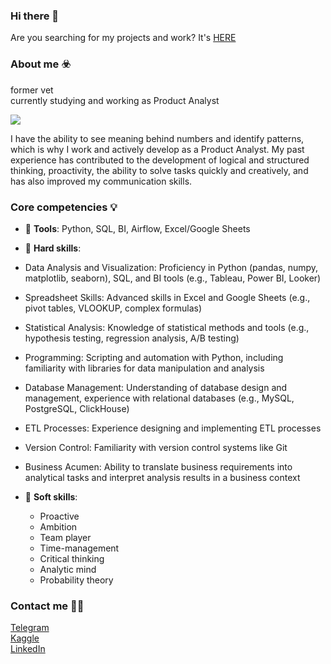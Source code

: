 ### Hi there 👋

Are you searching for my projects and work? It's [HERE](https://github.com/VolodinAlex/alekaran/tree/AlekaranDS)

### About me ☣️
former vet  
currently studying and working as Product Analyst

![](https://emeritus.org/wp-content/uploads/2023/11/Skills-Required-for-Data-Analyst-1024x536.png)


I have the ability to see meaning behind numbers and identify patterns, which is why I work and actively develop as a Product Analyst.
My past experience has contributed to the development of logical and structured thinking, proactivity, the ability to solve tasks quickly and creatively, and has also improved my communication skills.

### Core competencies 💡
- 🔨 **Tools**: Python, SQL, BI, Airflow, Excel/Google Sheets
- 🔧 **Hard skills**:
 - Data Analysis and Visualization: Proficiency in Python (pandas, numpy, matplotlib, seaborn), SQL, and BI tools (e.g., Tableau, Power BI, Looker)
 - Spreadsheet Skills: Advanced skills in Excel and Google Sheets (e.g., pivot tables, VLOOKUP, complex formulas)
 - Statistical Analysis: Knowledge of statistical methods and tools (e.g., hypothesis testing, regression analysis, A/B testing)
 - Programming: Scripting and automation with Python, including familiarity with libraries for data manipulation and analysis
 - Database Management: Understanding of database design and management, experience with relational databases (e.g., MySQL, PostgreSQL, ClickHouse)
 - ETL Processes: Experience designing and implementing ETL processes
 - Version Control: Familiarity with version control systems like Git
 - Business Acumen: Ability to translate business requirements into analytical tasks and interpret analysis results in a business context
    
- 🔆 **Soft skills**:
   - Proactive
   - Ambition
   - Team player
   - Time-management
   - Сritical thinking
   - Analytic mind
   - Probability theory

### Contact me  🙌🏻 
[Telegram](https://t.me/vo1odin_a1ex)  
[Kaggle](https://www.kaggle.com/alexvolodin)  
[LinkedIn](https://www.linkedin.com/in/volodin-alex/)
